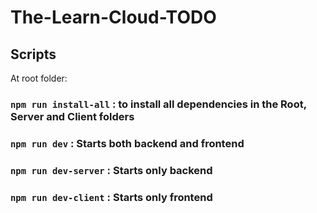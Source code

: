 ﻿# The-Learn-Cloud-TODO


## Scripts

At root folder:

### `npm run install-all` : to install all dependencies in the Root, Server and Client folders

### `npm run dev` : Starts both backend and frontend

### `npm run dev-server` : Starts only backend

### `npm run dev-client` : Starts only frontend




